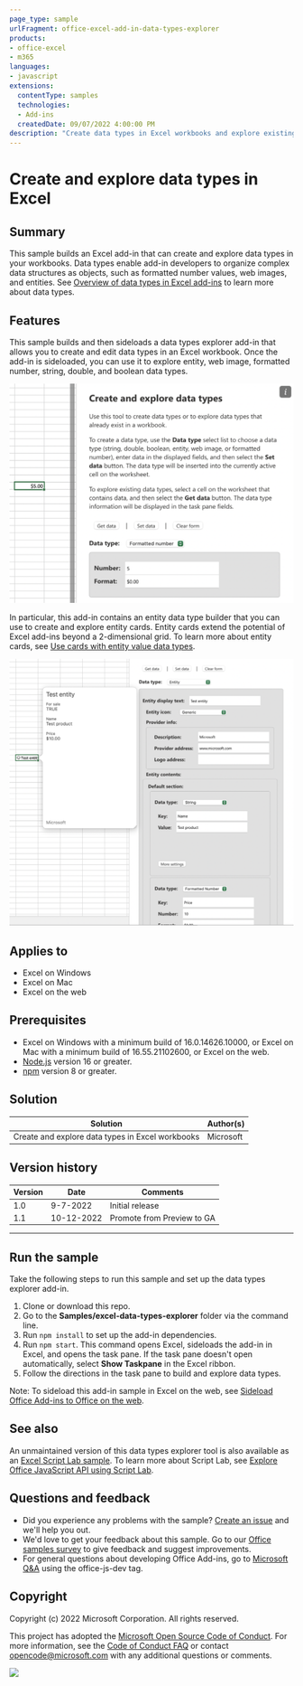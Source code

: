 ```yaml
---
page_type: sample
urlFragment: office-excel-add-in-data-types-explorer
products:
- office-excel
- m365
languages:
- javascript
extensions:
  contentType: samples
  technologies:
  - Add-ins
  createdDate: 09/07/2022 4:00:00 PM
description: "Create data types in Excel workbooks and explore existing data types in Excel workbooks."
---
```


# Create and explore data types in Excel

## Summary

This sample builds an Excel add-in that can create and explore data types in your workbooks. Data types enable add-in developers to organize complex data structures as objects, such as formatted number values, web images, and entities. See [Overview of data types in Excel add-ins](https://learn.microsoft.com/office/dev/add-ins/excel/excel-data-types-overview) to learn more about data types.

## Features

This sample builds and then sideloads a data types explorer add-in that allows you to create and edit data types in an Excel workbook. Once the add-in is sideloaded, you can use it to explore entity, web image, formatted number, string, double, and boolean data types.

![Screenshot showing the data types explorer task pane and a formatted number entity in the Excel grid.](assets/task-pane-data-types-explorer-formatted-number.png)

In particular, this add-in contains an entity data type builder that you can use to create and explore entity cards. Entity cards extend the potential of Excel add-ins beyond a 2-dimensional grid. To learn more about entity cards, see [Use cards with entity value data types](https://learn.microsoft.com/office/dev/add-ins/excel/excel-data-types-entity-card).

![Screenshot showing the data types explorer task pane, with the entity builder displayed, and an entity card open over the Excel grid.](assets/task-pane-data-types-explorer-entity.png)

## Applies to

- Excel on Windows
- Excel on Mac
- Excel on the web

## Prerequisites

- Excel on Windows with a minimum build of 16.0.14626.10000, or Excel on Mac with a minimum build of 16.55.21102600, or Excel on the web.
- [Node.js](https://nodejs.org/) version 16 or greater.
- [npm](https://docs.npmjs.com/downloading-and-installing-node-js-and-npm) version 8 or greater.

## Solution

Solution | Author(s)
---------|----------
Create and explore data types in Excel workbooks | Microsoft

## Version history

Version  | Date | Comments
---------| -----| --------
1.0 | 9-7-2022 | Initial release
1.1 | 10-12-2022 | Promote from Preview to GA

----------

## Run the sample

Take the following steps to run this sample and set up the data types explorer add-in.

1. Clone or download this repo.
1. Go to the **Samples/excel-data-types-explorer** folder via the command line.
1. Run `npm install` to set up the add-in dependencies.
1. Run `npm start`. This command opens Excel, sideloads the add-in in Excel, and opens the task pane. If the task pane doesn't open automatically, select **Show Taskpane** in the Excel ribbon.
1. Follow the directions in the task pane to build and explore data types.

Note: To sideload this add-in sample in Excel on the web, see [Sideload Office Add-ins to Office on the web](https://learn.microsoft.com/office/dev/add-ins/testing/sideload-office-add-ins-for-testing).

## See also

An unmaintained version of this data types explorer tool is also available as an [Excel Script Lab sample](https://gist.github.com/mafrenet/e6e1eb26d3ff778edad73a4230b44b5b). To learn more about Script Lab, see [Explore Office JavaScript API using Script Lab](https://learn.microsoft.com/office/dev/add-ins/overview/explore-with-script-lab).

## Questions and feedback

- Did you experience any problems with the sample? [Create an issue](https://github.com/OfficeDev/Office-Add-in-samples/issues/new/choose) and we'll help you out.
- We'd love to get your feedback about this sample. Go to our [Office samples survey](https://aka.ms/OfficeSamplesSurvey) to give feedback and suggest improvements.
- For general questions about developing Office Add-ins, go to [Microsoft Q&A](https://learn.microsoft.com/answers/topics/office-js-dev.html) using the office-js-dev tag.

## Copyright

Copyright (c) 2022 Microsoft Corporation. All rights reserved.

This project has adopted the [Microsoft Open Source Code of Conduct](https://opensource.microsoft.com/codeofconduct/). For more information, see the [Code of Conduct FAQ](https://opensource.microsoft.com/codeofconduct/faq/) or contact [opencode@microsoft.com](mailto:opencode@microsoft.com) with any additional questions or comments.

<img src="https://pnptelemetry.azurewebsites.net/pnp-officeaddins/samples/office-excel-add-in-data-types-explorer" />
